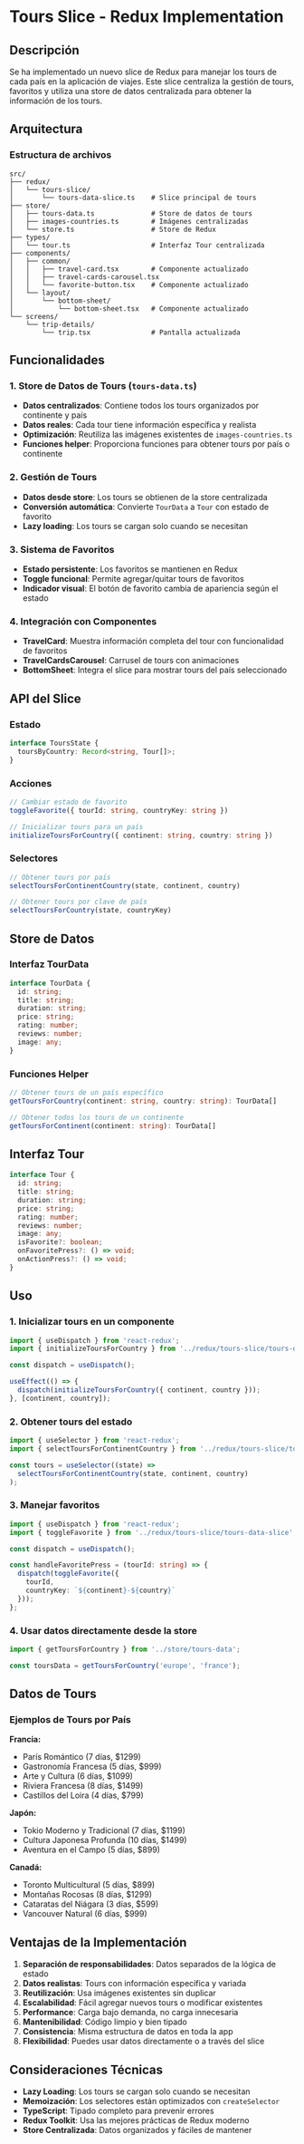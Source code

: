 # Tours Slice - Redux Implementation

## Descripción

Se ha implementado un nuevo slice de Redux para manejar los tours de cada país en la aplicación de viajes. Este slice centraliza la gestión de tours, favoritos y utiliza una store de datos centralizada para obtener la información de los tours.

## Arquitectura

### Estructura de archivos

```
src/
├── redux/
│   └── tours-slice/
│       └── tours-data-slice.ts    # Slice principal de tours
├── store/
│   ├── tours-data.ts              # Store de datos de tours
│   ├── images-countries.ts        # Imágenes centralizadas
│   └── store.ts                   # Store de Redux
├── types/
│   └── tour.ts                    # Interfaz Tour centralizada
├── components/
│   ├── common/
│   │   ├── travel-card.tsx        # Componente actualizado
│   │   ├── travel-cards-carousel.tsx
│   │   └── favorite-button.tsx    # Componente actualizado
│   └── layout/
│       └── bottom-sheet/
│           └── bottom-sheet.tsx   # Componente actualizado
└── screens/
    └── trip-details/
        └── trip.tsx               # Pantalla actualizada
```

## Funcionalidades

### 1. Store de Datos de Tours (`tours-data.ts`)

- **Datos centralizados**: Contiene todos los tours organizados por continente y país
- **Datos reales**: Cada tour tiene información específica y realista
- **Optimización**: Reutiliza las imágenes existentes de `images-countries.ts`
- **Funciones helper**: Proporciona funciones para obtener tours por país o continente

### 2. Gestión de Tours

- **Datos desde store**: Los tours se obtienen de la store centralizada
- **Conversión automática**: Convierte `TourData` a `Tour` con estado de favorito
- **Lazy loading**: Los tours se cargan solo cuando se necesitan

### 3. Sistema de Favoritos

- **Estado persistente**: Los favoritos se mantienen en Redux
- **Toggle funcional**: Permite agregar/quitar tours de favoritos
- **Indicador visual**: El botón de favorito cambia de apariencia según el estado

### 4. Integración con Componentes

- **TravelCard**: Muestra información completa del tour con funcionalidad de favoritos
- **TravelCardsCarousel**: Carrusel de tours con animaciones
- **BottomSheet**: Integra el slice para mostrar tours del país seleccionado

## API del Slice

### Estado

```typescript
interface ToursState {
  toursByCountry: Record<string, Tour[]>;
}
```

### Acciones

```typescript
// Cambiar estado de favorito
toggleFavorite({ tourId: string, countryKey: string })

// Inicializar tours para un país
initializeToursForCountry({ continent: string, country: string })
```

### Selectores

```typescript
// Obtener tours por país
selectToursForContinentCountry(state, continent, country)

// Obtener tours por clave de país
selectToursForCountry(state, countryKey)
```

## Store de Datos

### Interfaz TourData

```typescript
interface TourData {
  id: string;
  title: string;
  duration: string;
  price: string;
  rating: number;
  reviews: number;
  image: any;
}
```

### Funciones Helper

```typescript
// Obtener tours de un país específico
getToursForCountry(continent: string, country: string): TourData[]

// Obtener todos los tours de un continente
getToursForContinent(continent: string): TourData[]
```

## Interfaz Tour

```typescript
interface Tour {
  id: string;
  title: string;
  duration: string;
  price: string;
  rating: number;
  reviews: number;
  image: any;
  isFavorite?: boolean;
  onFavoritePress?: () => void;
  onActionPress?: () => void;
}
```

## Uso

### 1. Inicializar tours en un componente

```typescript
import { useDispatch } from 'react-redux';
import { initializeToursForCountry } from '../redux/tours-slice/tours-data-slice';

const dispatch = useDispatch();

useEffect(() => {
  dispatch(initializeToursForCountry({ continent, country }));
}, [continent, country]);
```

### 2. Obtener tours del estado

```typescript
import { useSelector } from 'react-redux';
import { selectToursForContinentCountry } from '../redux/tours-slice/tours-data-slice';

const tours = useSelector((state) => 
  selectToursForContinentCountry(state, continent, country)
);
```

### 3. Manejar favoritos

```typescript
import { useDispatch } from 'react-redux';
import { toggleFavorite } from '../redux/tours-slice/tours-data-slice';

const dispatch = useDispatch();

const handleFavoritePress = (tourId: string) => {
  dispatch(toggleFavorite({ 
    tourId, 
    countryKey: `${continent}-${country}` 
  }));
};
```

### 4. Usar datos directamente desde la store

```typescript
import { getToursForCountry } from '../store/tours-data';

const toursData = getToursForCountry('europe', 'france');
```

## Datos de Tours

### Ejemplos de Tours por País

**Francia:**
- París Romántico (7 días, $1299)
- Gastronomía Francesa (5 días, $999)
- Arte y Cultura (6 días, $1099)
- Riviera Francesa (8 días, $1499)
- Castillos del Loira (4 días, $799)

**Japón:**
- Tokio Moderno y Tradicional (7 días, $1199)
- Cultura Japonesa Profunda (10 días, $1499)
- Aventura en el Campo (5 días, $899)

**Canadá:**
- Toronto Multicultural (5 días, $899)
- Montañas Rocosas (8 días, $1299)
- Cataratas del Niágara (3 días, $599)
- Vancouver Natural (6 días, $999)

## Ventajas de la Implementación

1. **Separación de responsabilidades**: Datos separados de la lógica de estado
2. **Datos realistas**: Tours con información específica y variada
3. **Reutilización**: Usa imágenes existentes sin duplicar
4. **Escalabilidad**: Fácil agregar nuevos tours o modificar existentes
5. **Performance**: Carga bajo demanda, no carga innecesaria
6. **Mantenibilidad**: Código limpio y bien tipado
7. **Consistencia**: Misma estructura de datos en toda la app
8. **Flexibilidad**: Puedes usar datos directamente o a través del slice

## Consideraciones Técnicas

- **Lazy Loading**: Los tours se cargan solo cuando se necesitan
- **Memoización**: Los selectores están optimizados con `createSelector`
- **TypeScript**: Tipado completo para prevenir errores
- **Redux Toolkit**: Usa las mejores prácticas de Redux moderno
- **Store Centralizada**: Datos organizados y fáciles de mantener 